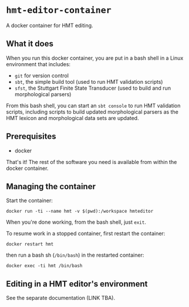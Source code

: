 # `hmt-editor-container`

A docker container for HMT editing.


## What it does

When you run this docker container, you are put in a bash shell in a Linux environment that includes:

- `git` for version control
- `sbt`, the simple build tool (used to run HMT validation scripts)
- `sfst`, the Stuttgart Finite State Transducer (used to build and run morphological parsers)


From this bash shell, you can start an `sbt console` to run HMT validation scripts, including scripts to build updated morphological parsers as the HMT lexicon and morphological data sets are updated.

## Prerequisites

- docker

That's it!  The rest of the software you need is available from within the docker container.

## Managing the container

Start the container:

    docker run -ti --name hmt -v $(pwd):/workspace hmteditor

When you're done working, from the bash shell, just `exit`.

To resume work in a stopped container, first restart the container:

    docker restart hmt

then run a bash sh (`/bin/bash`)  in the restarted container:

    docker exec -ti hmt /bin/bash


## Editing in a HMT editor's environment

See the separate documentation (LINK TBA).
